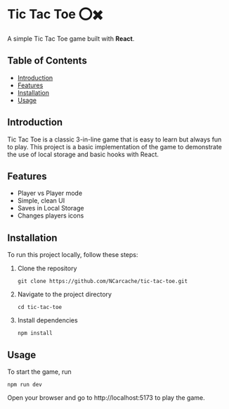# Tic Tac Toe ⭕✖️

A simple Tic Tac Toe game built with **React**.

## Table of Contents
- [Introduction](#introduction)
- [Features](#features)
- [Installation](#installation)
- [Usage](#usage)

## Introduction

Tic Tac Toe is a classic 3-in-line game that is easy to learn but always fun to play. This project is a basic implementation of the game to demonstrate the use of local storage and basic hooks with React.

## Features

- Player vs Player mode
- Simple, clean UI
- Saves in Local Storage
- Changes players icons

## Installation

To run this project locally, follow these steps:

1. Clone the repository
   ```
   git clone https://github.com/NCarcache/tic-tac-toe.git
   ```
2. Navigate to the project directory
   ```
   cd tic-tac-toe
   ```
3. Install dependencies
   ```
   npm install
   ```
   
## Usage

To start the game, run

```
npm run dev
```
Open your browser and go to http://localhost:5173 to play the game.
